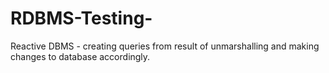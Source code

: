 # RDBMS-Testing-
Reactive DBMS - creating queries from result of unmarshalling and making changes to database accordingly.
